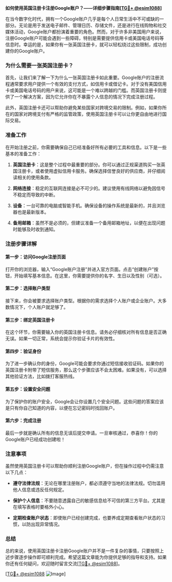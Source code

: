 **如何使用英国注册卡注册Google账户？——详细步骤指南[[TG💪+ @esim1088](https://t.me/s/esim1088)]**

在当今数字化时代，拥有一个Google账户几乎是每个人日常生活中不可或缺的一部分。无论是用于发送电子邮件、管理日历、存储文件，还是进行在线购物和社交媒体活动，Google账户都扮演着重要的角色。然而，对于许多非美国用户来说，注册Google账户可能会遇到一些障碍，特别是需要提供信用卡或美国电话号码等信息时。幸运的是，如果你有一张英国注册卡，就可以轻松绕过这些限制，成功创建你的Google账户。

### 为什么需要一张英国注册卡？

首先，让我们来了解一下为什么一张英国注册卡如此重要。Google账户的注册流程通常要求用户提供一个有效的支付方式，如信用卡或借记卡。对于没有美国信用卡或美国电话号码的用户来说，这可能是一个难以跨越的门槛。而英国注册卡则提供了一个解决方案，因为它允许你在不暴露个人信息的情况下完成注册过程。

此外，英国注册卡还可以帮助你避免某些国家对跨境交易的限制。例如，如果你所在的国家对跨境支付有严格的监管政策，使用英国注册卡可以让你更自由地进行国际交易。

### 准备工作

在开始注册之前，你需要确保自己已经准备好所有必要的工具和信息。以下是一些基本的准备工作：

1. **英国注册卡**：这是整个过程中最重要的部分。你可以通过正规渠道购买一张英国注册卡，或者使用虚拟信用卡服务。确保选择信誉良好的供应商，并仔细阅读相关的使用条款。
   
2. **网络连接**：稳定的互联网连接是必不可少的。建议使用有线网络以避免因信号不稳定而导致的中断。

3. **设备**：一台可靠的电脑或智能手机。确保设备的操作系统是最新的，并且浏览器也是最新版本。

4. **备用邮箱**：虽然不是必须的，但建议准备一个备用邮箱地址，以便在出现问题时能够及时收到通知。

### 注册步骤详解

#### 第一步：访问Google注册页面

打开你的浏览器，输入“Google账户注册”并进入官方页面。点击“创建账户”按钮，开始填写基本信息。在这里，你需要提供你的名字、生日以及性别（可选）。

#### 第二步：选择账户类型

接下来，你会被要求选择账户类型。根据你的需求选择个人账户或企业账户。大多数情况下，个人账户就足够了。

#### 第三步：绑定英国注册卡

在这个环节，你需要输入你的英国注册卡信息。请务必仔细核对所有信息是否正确无误。如果一切正常，系统会提示你验证卡片的有效性。

#### 第四步：验证身份

为了进一步确认你的身份，Google可能会要求你通过短信接收验证码。如果你的英国注册卡附带了短信服务，那么这个步骤应该不会太困难。如果没有，可以选择其他验证方法，比如拨打客服热线。

#### 第五步：设置安全问题

为了保护你的账户安全，Google会让你设置几个安全问题。这些问题的答案应该是只有你自己知道的内容，以便在忘记密码时找回账户。

#### 第六步：完成注册

最后一步就是确认所有的信息无误后提交申请。一旦审核通过，恭喜你！你的Google账户已经成功创建啦！

### 注意事项

虽然使用英国注册卡可以帮助你顺利注册Google账户，但在操作过程中仍需注意以下几点：

- **遵守法律法规**：无论在哪里注册账户，都必须遵守当地的法律法规。切勿滥用他人信息或违反任何规定。
  
- **保护个人信息**：不要随意透露自己的敏感信息给不可信的第三方平台。尤其是在填写表格时要格外小心。

- **定期检查账户状态**：即使账户已经创建完成，也要养成定期查看账户状态的习惯，以防出现异常情况。

### 总结

总的来说，使用英国注册卡注册Google账户并不是一件复杂的事情，只要按照上述步骤逐步操作即可顺利完成。希望这篇文章能为你提供足够的指导和支持。如果你还有任何疑问，欢迎随时留言交流[[TG💪+ @esim1088](https://t.me/s/esim1088)]。

[[TG💪+ @esim1088](https://t.me/s/esim1088) ![Image](https://i.postimg.cc/4NQfJmqS/Snipaste-2025-05-13-00-14-12.png)]